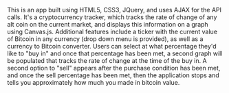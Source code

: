 This is an app built using HTML5, CSS3, JQuery, and uses AJAX for the API calls. It's a cryptocurrency tracker, which tracks the rate of change of any alt coin on the current market, and displays this information on a graph using Canvas.js.
Additional features include a ticker with the current value of Bitcoin in any currency (drop down menu is provided), as well as a currency to Bitcoin converter. 
Users can select at what percentage they'd like to "buy in" and once that percentage has been met, a second graph will be populated that tracks the rate of change at the time of the buy in. 
A second option to "sell" appears after the purchase condition has been met, and once the sell percentage has been met, then the application stops and tells you approximately how much you made in bitcoin value. 
